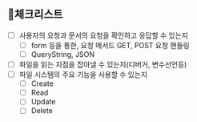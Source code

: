 ## 📝체크리스트
- [ ]  사용자의 요청과 문서의 요청을 확인하고 응답할 수 있는지
    - [ ]  form 등을 통한, 요청 메서드 GET, POST 요청 핸들링
    - [ ]  QueryString, JSON
- [ ]  파일을 읽는 지점을 잡아낼 수 있는지(디버거, 변수선언등)
- [ ]  파일 시스템의 주요 기능을 사용할 수 있는지
    - [ ]  Create
    - [ ]  Read
    - [ ]  Update
    - [ ]  Delete